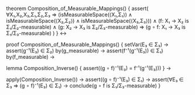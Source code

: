 theorem Composition_of_Measurable_Mappings() {
  assert(
    ∀X₁,X₂,X₃,Σ₁,Σ₂,Σ₃ ⇒
    (isMeasurableSpace(⟨X₁,Σ₁⟩) ∧
     isMeasurableSpace(⟨X₂,Σ₂⟩) ∧
     isMeasurableSpace(⟨X₃,Σ₃⟩)) ∧
    (f: X₁ → X₂ is Σ₁/Σ₂-measurable) ∧
    (g: X₂ → X₃ is Σ₂/Σ₃-measurable) ⇒
    (g ∘ f: X₁ → X₃ is Σ₁/Σ₃-measurable)
  )
} ↔

proof Composition_of_Measurable_Mappings() {
  setVar(E₃ ∈ Σ₃) →
  assert(g⁻¹(E₃) ∈ Σ₂) by(g_measurable) →
  assert(f⁻¹(g⁻¹(E₃)) ∈ Σ₁) by(f_measurable) →
  
  lemma Composition_Inverse() {
    assert((g ∘ f)⁻¹(E₃) = f⁻¹(g⁻¹(E₃)))
  } →
  
  apply(Composition_Inverse()) →
  assert((g ∘ f)⁻¹(E₃) ∈ Σ₁) →
  assert(∀E₃ ∈ Σ₃ ⇒ (g ∘ f)⁻¹(E₃) ∈ Σ₁) →
  conclude(g ∘ f is Σ₁/Σ₃-measurable)
}